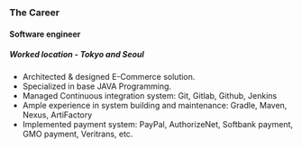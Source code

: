 
### The Career

#### Software engineer 

##### Worked location - Tokyo and Seoul

- Architected & designed E-Commerce solution.
- Specialized in base JAVA Programming.
- Managed Continuous integration system: Git, Gitlab, Github, Jenkins
- Ample experience in system building and maintenance: Gradle, Maven, Nexus, ArtiFactory
- Implemented payment system: PayPal, AuthorizeNet, Softbank payment, GMO payment, Veritrans, etc. 
